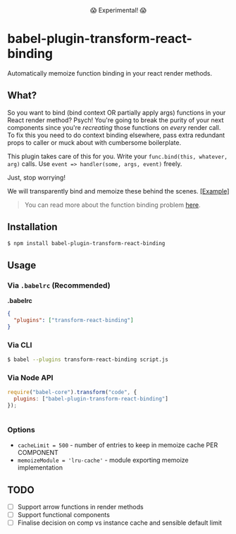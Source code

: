 <p align="center">
  😱 Experimental! 😱
</p>

# babel-plugin-transform-react-binding

Automatically memoize function binding in your react render methods.

## What?

So you want to bind (bind context OR partially apply args) functions in your React
render method? Psych! You're going to break the purity of your next components since
you're *recreating* those functions on *every* render call. To fix this you need to
do context binding elsewhere, pass extra redundant props to caller or muck about with
cumbersome boilerplate.

This plugin takes care of this for you. Write your `func.bind(this, whatever, arg)` calls. Use `event => handler(some, args, event)`
freely.

Just, stop worrying!

We will transparently bind and memoize these behind the scenes. [[Example]](https://astexplorer.net/#/JDXJSoobah/1)

> You can read more about the function binding problem [here](https://medium.com/@roman01la/avoid-partial-application-in-react-components-3c9e36d7f735#.6188frv1b).

## Installation

```sh
$ npm install babel-plugin-transform-react-binding
```

## Usage

### Via `.babelrc` (Recommended)

**.babelrc**

```json
{
  "plugins": ["transform-react-binding"]
}
```

### Via CLI

```sh
$ babel --plugins transform-react-binding script.js
```

### Via Node API

```javascript
require("babel-core").transform("code", {
  plugins: ["babel-plugin-transform-react-binding"]
});



```

### Options

- `cacheLimit = 500` - number of entries to keep in memoize cache PER COMPONENT
- `memoizeModule = 'lru-cache'` - module exporting memoize implementation

## TODO

- [ ] Support arrow functions in render methods
- [ ] Support functional components
- [ ] Finalise decision on comp vs instance cache and sensible default limit

